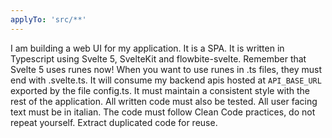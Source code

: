```yaml
---
applyTo: 'src/**'
---
```

I am building a web UI for my application. It is a SPA. 
It is written in Typescript using Svelte 5, SvelteKit and flowbite-svelte. Remember that Svelte 5 uses runes now! When you
want to use runes in .ts files, they must end with .svelte.ts.
It will consume my backend apis hosted at `API_BASE_URL` exported by the file config.ts.
It must maintain a consistent style with the rest of the application.
All written code must also be tested. All user facing text must be in italian.
The code must follow Clean Code practices, do not repeat yourself. Extract duplicated code for reuse.